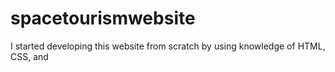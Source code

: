 # spacetourismwebsite
I started developing this website from scratch by using knowledge of HTML, CSS, and 
